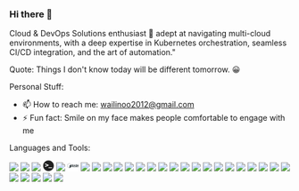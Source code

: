 ### Hi there 👋

Cloud & DevOps Solutions enthusiast 🔭 adept at navigating multi-cloud environments, with a deep expertise in Kubernetes orchestration, seamless CI/CD integration, and the art of automation."

Quote: 
Things I don't know today will be different tomorrow. 😀

Personal Stuff:
- 📫 How to reach me: wailinoo2012@gmail.com
- ⚡ Fun fact: Smile on my face makes people comfortable to engage with me

Languages and Tools:

<code><img height="20" src="https://cdn.jsdelivr.net/npm/simple-icons@3.12.4/icons/python.svg"></code>
<code><img height="20" src="https://cdn.jsdelivr.net/npm/simple-icons@3.12.4/icons/mysql.svg"></code>
<code><img height="20" src="https://cdn.jsdelivr.net/npm/simple-icons@3.12.4/icons/git.svg"></code>
<code><img height="20" src="https://raw.githubusercontent.com/github/explore/80688e429a7d4ef2fca1e82350fe8e3517d3494d/topics/terminal/terminal.png"></code>
<code><img height="20" src="https://cdn.jsdelivr.net/npm/simple-icons@3.12.4/icons/ansible.svg"></code>
<code><img height="20" src="https://raw.githubusercontent.com/github/explore/80688e429a7d4ef2fca1e82350fe8e3517d3494d/topics/bash/bash.png"></code>
<code><img height="20" src="https://cdn.jsdelivr.net/npm/simple-icons@3.12.4/icons/erlang.svg"></code>
<code><img height="20" src="https://avatars0.githubusercontent.com/u/2165682?s=200&v=4"></code>
<code><img height="20" src="https://avatars0.githubusercontent.com/u/8827988?s=200&v=4"></code>
<code><img height="20" src="https://cdn.jsdelivr.net/npm/simple-icons@3.12.4/icons/linux.svg"></code>
<code><img height="20" src="https://cdn.jsdelivr.net/npm/simple-icons@3.12.4/icons/docker.svg"></code>
<code><img height="20" src="https://cdn.jsdelivr.net/npm/simple-icons@3.12.4/icons/prometheus.svg"></code>
<code><img height="20" src="https://cdn.jsdelivr.net/npm/simple-icons@3.12.4/icons/grafana.svg"></code>
<code><img height="20" src="https://avatars1.githubusercontent.com/u/4561226?s=200&v=4"></code>
<code><img height="20" src="https://avatars0.githubusercontent.com/u/5142645?s=200&v=4"></code>
<code><img height="20" src="https://cdn.jsdelivr.net/npm/simple-icons@3.12.4/icons/elasticsearch.svg"></code>
<code><img height="20" src="https://cdn.jsdelivr.net/npm/simple-icons@3.12.4/icons/elasticstack.svg"></code>
<code><img height="20" src="https://cdn.jsdelivr.net/npm/simple-icons@3.12.4/icons/eclipsemosquitto.svg"></code>
<code><img height="20" src="https://avatars3.githubusercontent.com/u/6178456?s=200&v=4"></code>
<code><img height="20" src="https://avatars3.githubusercontent.com/u/24291394?s=200&v=4"></code>
<code><img height="20" src="https://avatars3.githubusercontent.com/u/6748139?s=200&v=4"></code>
<code><img height="20" src="https://avatars0.githubusercontent.com/u/1282630?s=200&v=4"></code>
<code><img height="20" src="https://avatars3.githubusercontent.com/u/22860722?s=200&v=4"></code>
<code><img height="20" src="https://avatars1.githubusercontent.com/u/30269780?s=200&v=4"></code>
<code><img height="20" src="https://cdn.jsdelivr.net/npm/simple-icons@3.12.4/icons/kubernetes.svg"></code>
<code><img height="20" src="https://cdn.jsdelivr.net/npm/simple-icons@3.12.4/icons/vmware.svg"></code>
<code><img height="20" src="https://cdn.jsdelivr.net/npm/simple-icons@3.12.4/icons/amazonaws.svg"></code>
<code><img height="20" src="https://avatars.githubusercontent.com/u/6844498?v=4"></code>
<code><img height="20" src="https://cdn.jsdelivr.net/npm/simple-icons@3.12.4/icons/nutanix.svg"></code>
<code><img height="20" src="https://cdn.jsdelivr.net/npm/simple-icons@3.12.4/icons/postman.svg"></code>
